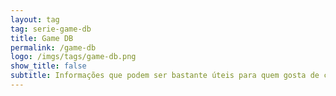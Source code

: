 ```yaml
---
layout: tag
tag: serie-game-db
title: Game DB
permalink: /game-db
logo: /imgs/tags/game-db.png
show_title: false
subtitle: Informações que podem ser bastante úteis para quem gosta de colecionar!
---
```

